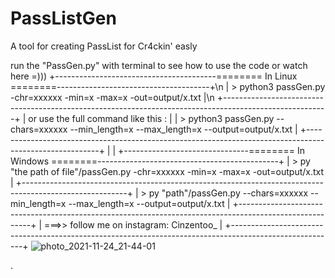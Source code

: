 # PassListGen
A tool for creating PassList for Cr4ckin' easly

run the "PassGen.py" with terminal to see how to use the code
or watch here =)))
            +----------------------------------------======== In Linux ========--------------------------------------+\n
            | > python3 passGen.py -chr=xxxxxx -min=x -max=x -out=output/x.txt                                       |\n
            +--------------------------------------------------------------------------------------------------------+
            | or use the full command like this :                                                                    |
            | > python3 passGen.py --chars=xxxxxx --min_length=x --max_length=x --output=output/x.txt                |
            +--------------------------------------------------------------------------------------------------------+
            |                                                                                                        |
            +-------------------------------======== In Windows ========---------------------------------------------+
            | > py "the path of file"/passGen.py -chr=xxxxxx -min=x -max=x -out=output/x.txt                         |
            +--------------------------------------------------------------------------------------------------------+
            | > py "path"/passGen.py --chars=xxxxxx --min_length=x --max_length=x --output=output/x.txt              |
            +--------------------------------------------------------------------------------------------------------+
            |                        ===>> follow me on instagram: Cinzentoo_                                        |
            +--------------------------------------------------------------------------------------------------------+
![photo_2021-11-24_21-44-01](https://user-images.githubusercontent.com/82864026/143292989-d25f63f0-3d09-438b-ad12-d0e9058c52f9.jpg)

.
